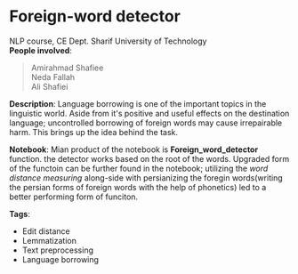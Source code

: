 # Foreign-word detector
NLP course, CE Dept. Sharif University of Technology<br/>
**People involved**:<br/>
>Amirahmad Shafiee<br/>
>Neda Fallah<br/>
>Ali Shafiei

**Description**: Language borrowing is one of the important topics in the linguistic world. Aside from it's positive and useful effects on the destination language; uncontrolled borrowing of foreign words may cause irrepairable harm. This brings up the idea behind the task.

**Notebook**: Mian product of the notebook is **Foreign_word_detector** function. the detector works based on the root of the words. Upgraded form of the functoin can be further found in the notebook; utilizing the *word distance measuring* along-side with persianizing the foregin words(writing the persian forms of foreign words with the help of phonetics) led to a better performing form of funciton.

**Tags**:
* Edit distance
* Lemmatization
* Text preprocessing
* Language borrowing
